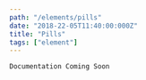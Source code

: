 ```yaml
---
path: "/elements/pills"
date: "2018-22-05T11:40:00:000Z"
title: "Pills"
tags: ["element"]
---
```


`Documentation Coming Soon`